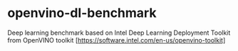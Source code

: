 # openvino-dl-benchmark
Deep learning benchmark based on Intel Deep Learning Deployment Toolkit from OpenVINO toolkit [https://software.intel.com/en-us/openvino-toolkit]
